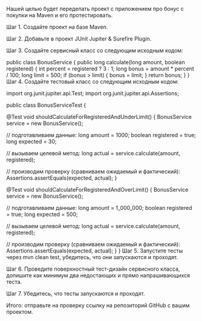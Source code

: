 Нашей целью будет переделать проект с приложением про бонус с покупки на Maven и его протестировать.

Шаг 1. Создайте проект на базе Maven.

Шаг 2. Добавьте в проект JUnit Jupiter & Surefire Plugin.

Шаг 3. Создайте сервисный класс со следующим исходным кодом:

public class BonusService { public long calculate(long amount, boolean registered) { int percent = registered ? 3 : 1; long bonus = amount * percent / 100; long limit = 500; if (bonus > limit) { bonus = limit; } return bonus; } } Шаг 4. Создайте тестовый класс со следующим исходным кодом:

import org.junit.jupiter.api.Test; import org.junit.jupiter.api.Assertions;

public class BonusServiceTest {

@Test void shouldCalculateForRegisteredAndUnderLimit() { BonusService service = new BonusService();

// подготавливаем данные:
long amount = 1000;
boolean registered = true;
long expected = 30;

// вызываем целевой метод:
long actual = service.calculate(amount, registered);

// производим проверку (сравниваем ожидаемый и фактический):
Assertions.assertEquals(expected, actual);
}

@Test void shouldCalculateForRegisteredAndOverLimit() { BonusService service = new BonusService();

// подготавливаем данные:
long amount = 1_000_000;
boolean registered = true;
long expected = 500;

// вызываем целевой метод:
long actual = service.calculate(amount, registered);

// производим проверку (сравниваем ожидаемый и фактический):
Assertions.assertEquals(expected, actual);
} } Шаг 5. Запустите тесты через mvn clean test, убедитесь, что они запускаются и проходят.

Шаг 6. Проведите поверхностный тест-дизайн сервисного класса, допишите как минимум два недостающих и прямо напрашивающихся теста.

Шаг 7. Убедитесь, что тесты запускаются и проходят.

Итого: отправьте на проверку ссылку на репозиторий GitHub с вашим проектом.